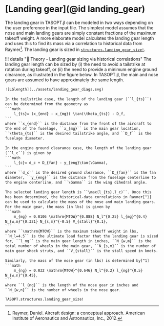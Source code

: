 # [Landing gear](@id landing_gear)

The landing gear in TASOPT.jl can be modeled in two ways depending on the user preference in the input file. The simplest model assumes that the nose and main landing gears are simply constant fractions of the maximum takeoff weight. A more elaborate model calculates the landing gear length and uses this to find its mass via a correlation to historical data from Raymer[^1]. The landing gear is sized in [`structures.landing_gear_size!`](@ref).

!!! details "📖 Theory - Landing gear sizing via historical correlations" 
    The landing gear length can be sized by (i) the need to avoid a tailstrike at rotation during takeoff, or (ii) the need to provide a minimum engine ground clearance, as illustrated in the figure below. In TASOPT.jl, the main and nose gears are assumed to have approximately the same length. 

    ![LGlength](../assets/landing_gear_diags.svg)

    In the tailstrike case, the length of the landing gear (``l_{ts}``) can be determined from the geometry as
    ```math
        l_{ts}= (x_{end} - x_{mg}) \tan(\theta_{ts}) - D_f,
    ```
    where ``x_{end}`` is the distance from the front of the aircraft to the end of the fuselage, ``x_{mg}`` is the main gear location, ``\theta_{ts}`` is the desired tailstrike angle, and ``D_f`` is the fuselage diameter.

    In the engine ground clearance case, the length of the landing gear (``l_c``) is given by
    ```math
        l_{c}= d_c + D_{fan} - y_{eng}\tan(\Gamma),
    ```
    where ``d_c`` is the desired ground clearance, ``D_{fan}`` is the fan diameter, ``y_{eng}`` is the distance from the fuselage centerline to the engine centerline, and ``\Gamma`` is the wing dihedral angle.

    The selected landing gear length is ``\max(l_{ts},l_c)``. Once this has been determined, the historical-data correlations in Raymer[^1] can be used to calculate the mass of the nose and main landing gears. For the main gear, the mass (in lbs) is given by
    ```math
        m_{mg} = 0.0106 \mathrm{MTOW}^{0.888} N_l^{0.25} l_{mg}^{0.4} N_{w,m}^{0.321} N_{s,m}^{-0.5} V_{stall}^{0.1},
    ```
    where ``\mathrm{MTOW}`` is the maximum takeoff weight in lbs, ``N_l=4.5`` is the ultimate load factor that the landing gear is sized for, ``l_mg`` is the main gear length in inches, ``N_{w,m}`` is the total number of wheels in the main gear, ``N_{s,m}`` is the number of main gear shock struts, and ``V_{stall}`` is the stall speed in knots.

    Similarly, the mass of the nose gear (in lbs) is determined by[^1]
    ```math
        m_{ng} = 0.032 \mathrm{MTOW}^{0.646} N_l^{0.2} l_{ng}^{0.5} N_{w,n}^{0.45},
    ```
    where ``l_{ng}`` is the length of the nose gear in inches and ``N_{w,n}`` is the number of wheels in the nose gear.

```@docs
TASOPT.structures.landing_gear_size!
```

[^1]: Raymer, Daniel. Aircraft design: a conceptual approach. American Institute of Aeronautics and Astronautics, Inc., 2012.
